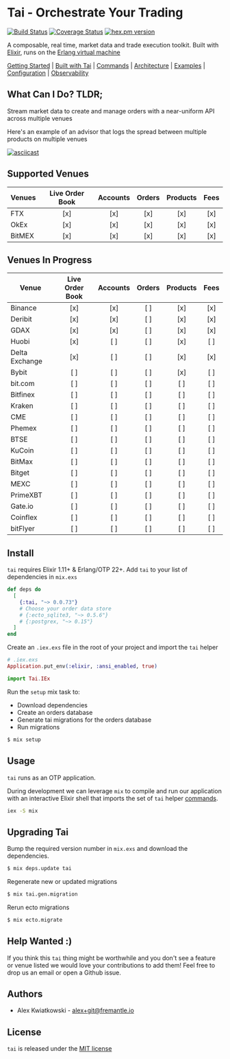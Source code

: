 # Tai - Orchestrate Your Trading

[![Build Status](https://github.com/fremantle-industries/tai/workflows/test/badge.svg?branch=main)](https://github.com/fremantle-industries/tai/actions?query=workflow%3Atest)
[![Coverage Status](https://coveralls.io/repos/github/fremantle-industries/tai/badge.svg?branch=main)](https://coveralls.io/github/fremantle-industries/tai?branch=main)
[![hex.pm version](https://img.shields.io/hexpm/v/tai.svg?style=flat)](https://hex.pm/packages/tai)

A composable, real time, market data and trade execution toolkit. Built with [Elixir](https://elixir-lang.org/), runs on the [Erlang virtual machine](http://erlang.org/faq/implementations.html)

[Getting Started](./docs/GETTING_STARTED.md) | [Built with Tai](./docs/BUILT_WITH_TAI.md) | [Commands](./docs/COMMANDS.md) | [Architecture](./docs/ARCHITECTURE.md) | [Examples](./apps/examples) | [Configuration](./docs/CONFIGURATION.md) | [Observability](./docs/OBSERVABILITY.md)

## What Can I Do? TLDR;

Stream market data to create and manage orders with a near-uniform API across multiple venues

Here's an example of an advisor that logs the spread between multiple products on multiple venues

[![asciicast](https://asciinema.org/a/259561.svg)](https://asciinema.org/a/259561)

## Supported Venues

| Venues | Live Order Book | Accounts | Orders | Products | Fees |
| ------ | :-------------: | :------: | :----: | :------: | :--: |
| FTX    |       [x]       |   [x]    |  [x]   |   [x]    | [x]  |
| OkEx   |       [x]       |   [x]    |  [x]   |   [x]    | [x]  |
| BitMEX |       [x]       |   [x]    |  [x]   |   [x]    | [x]  |

## Venues In Progress

| Venue             | Live Order Book | Accounts | Orders | Products | Fees |
| ----------------- | :-------------: | :------: | :----: | :------: | :--: |
| Binance           |       [x]       |   [x]    |   [ ]  |   [x]    | [x]  |
| Deribit           |       [x]       |   [x]    |   [ ]  |   [x]    | [x]  |
| GDAX              |       [x]       |   [x]    |   [ ]  |   [x]    | [x]  |
| Huobi             |       [x]       |   [ ]    |   [ ]  |   [x]    | [ ]  |
| Delta Exchange    |       [x]       |   [ ]    |   [ ]  |   [x]    | [x]  |
| Bybit             |       [ ]       |   [ ]    |   [ ]  |   [x]    | [ ]  |
| bit.com           |       [ ]       |   [ ]    |   [ ]  |   [ ]    | [ ]  |
| Bitfinex          |       [ ]       |   [ ]    |   [ ]  |   [ ]    | [ ]  |
| Kraken            |       [ ]       |   [ ]    |   [ ]  |   [ ]    | [ ]  |
| CME               |       [ ]       |   [ ]    |   [ ]  |   [ ]    | [ ]  |
| Phemex            |       [ ]       |   [ ]    |   [ ]  |   [ ]    | [ ]  |
| BTSE              |       [ ]       |   [ ]    |   [ ]  |   [ ]    | [ ]  |
| KuCoin            |       [ ]       |   [ ]    |   [ ]  |   [ ]    | [ ]  |
| BitMax            |       [ ]       |   [ ]    |   [ ]  |   [ ]    | [ ]  |
| Bitget            |       [ ]       |   [ ]    |   [ ]  |   [ ]    | [ ]  |
| MEXC              |       [ ]       |   [ ]    |   [ ]  |   [ ]    | [ ]  |
| PrimeXBT          |       [ ]       |   [ ]    |   [ ]  |   [ ]    | [ ]  |
| Gate.io           |       [ ]       |   [ ]    |   [ ]  |   [ ]    | [ ]  |
| Coinflex          |       [ ]       |   [ ]    |   [ ]  |   [ ]    | [ ]  |
| bitFlyer          |       [ ]       |   [ ]    |   [ ]  |   [ ]    | [ ]  |

## Install

`tai` requires Elixir 1.11+ & Erlang/OTP 22+. Add `tai` to your list of dependencies in `mix.exs`

```elixir
def deps do
  [
    {:tai, "~> 0.0.73"}
    # Choose your order data store
    # {:ecto_sqlite3, "~> 0.5.6"}
    # {:postgrex, "~> 0.15"}
  ]
end
```

Create an `.iex.exs` file in the root of your project and import the `tai` helper

```elixir
# .iex.exs
Application.put_env(:elixir, :ansi_enabled, true)

import Tai.IEx
```

Run the `setup` mix task to:

* Download dependencies
* Create an orders database
* Generate tai migrations for the orders database
* Run migrations

```bash
$ mix setup
```

## Usage

`tai` runs as an OTP application.

During development we can leverage `mix` to compile and run our application with an
interactive Elixir shell that imports the set of `tai` helper [commands](./docs/COMMANDS.md).

```bash
iex -S mix
```

## Upgrading Tai

Bump the required version number in `mix.exs` and download the dependencies.

```bash
$ mix deps.update tai
```

Regenerate new or updated migrations

```bash
$ mix tai.gen.migration
```

Rerun ecto migrations

```bash
$ mix ecto.migrate
```

## Help Wanted :)

If you think this `tai` thing might be worthwhile and you don't see a feature
or venue listed we would love your contributions to add them! Feel free to
drop us an email or open a Github issue.

## Authors

- Alex Kwiatkowski - alex+git@fremantle.io

## License

`tai` is released under the [MIT license](./LICENSE.md)
